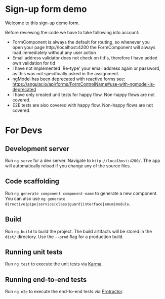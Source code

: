 # Sign-up form demo

Welcome to this sign-up demo form.

Before reviewing the code we have to take following into account:

- FormComponent is always the default for routing, so whenever you open your page http://localhost:4200 the FormComponent will always load immediately without any user action
- Email address validator does not check on tld's, therefore I have added own validation for tld
- I have not implemented 'Re-type' your email address again or password, as this was not specifically asked in the assignment.
- ngModel has been deprecated with reactive forms see: https://angular.io/api/forms/FormControlName#use-with-ngmodel-is-deprecated
- I have only created unit tests for happy flow. Non-happy flows are not covered.
- E2E tests are also covered with happy flow. Non-happy flows are not covered.

# For Devs
## Development server

Run `ng serve` for a dev server. Navigate to `http://localhost:4200/`. The app will automatically reload if you change any of the source files.

## Code scaffolding

Run `ng generate component component-name` to generate a new component. You can also use `ng generate directive|pipe|service|class|guard|interface|enum|module`.

## Build

Run `ng build` to build the project. The build artifacts will be stored in the `dist/` directory. Use the `--prod` flag for a production build.

## Running unit tests

Run `ng test` to execute the unit tests via [Karma](https://karma-runner.github.io).

## Running end-to-end tests

Run `ng e2e` to execute the end-to-end tests via [Protractor](http://www.protractortest.org/).
